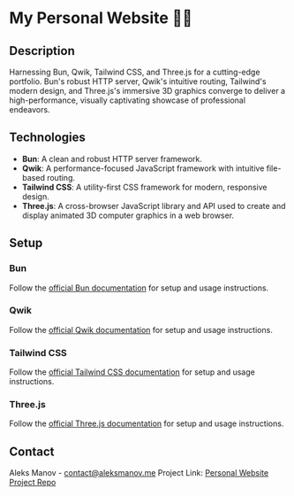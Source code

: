 # My Personal Website 🙏🏻

## Description

Harnessing Bun, Qwik, Tailwind CSS, and Three.js for a cutting-edge portfolio. Bun's robust HTTP server, Qwik's intuitive routing, Tailwind's modern design, and Three.js's immersive 3D graphics converge to deliver a high-performance, visually captivating showcase of professional endeavors.

## Technologies

- **Bun**: A clean and robust HTTP server framework.
- **Qwik**: A performance-focused JavaScript framework with intuitive file-based routing.
- **Tailwind CSS**: A utility-first CSS framework for modern, responsive design.
- **Three.js**: A cross-browser JavaScript library and API used to create and display animated 3D computer graphics in a web browser.

## Setup

### Bun

Follow the [official Bun documentation](https://bun.sh/docs/) for setup and usage instructions.

### Qwik

Follow the [official Qwik documentation](https://qwik.builder.io/docs/) for setup and usage instructions.

### Tailwind CSS

Follow the [official Tailwind CSS documentation](https://tailwindcss.com/docs) for setup and usage instructions.

### Three.js

Follow the [official Three.js documentation](https://threejs.org/docs/) for setup and usage instructions.

## Contact

Aleks Manov - contact@aleksmanov.me
Project Link: [Personal Website Project Repo](https://github.com/Ception/mysite)
